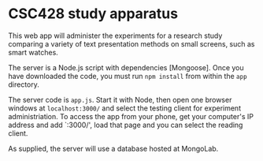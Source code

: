 # CSC428 study apparatus

This web app will administer the experiments for a research study comparing a variety of text presentation methods on small screens, such as smart watches.

The server is a Node.js script with dependencies [Mongoose]. Once you have downloaded the code, you must run `npm install` from within the `app` directory.

The server code is `app.js`. Start it with Node, then open one browser windows at `localhost:3000/` and select the testing client for experiment administriation. To access the app from your phone, get your computer's IP address and add `:3000/', load that page and you can select the reading client.

As supplied, the server will use a database hosted at MongoLab.